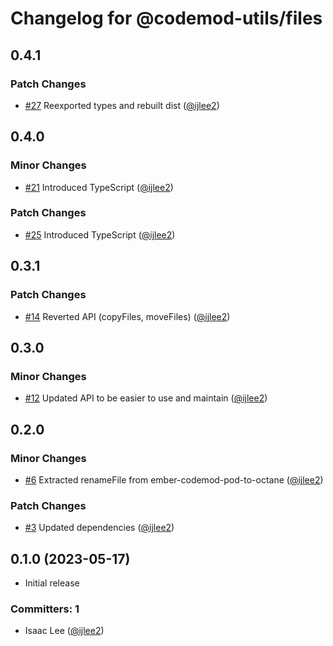 # Changelog for @codemod-utils/files

## 0.4.1

### Patch Changes

- [#27](https://github.com/ijlee2/codemod-utils/pull/27) Reexported types and rebuilt dist ([@ijlee2](https://github.com/ijlee2))

## 0.4.0

### Minor Changes

- [#21](https://github.com/ijlee2/codemod-utils/pull/21) Introduced TypeScript ([@ijlee2](https://github.com/ijlee2))

### Patch Changes

- [#25](https://github.com/ijlee2/codemod-utils/pull/25) Introduced TypeScript ([@ijlee2](https://github.com/ijlee2))

## 0.3.1

### Patch Changes

- [#14](https://github.com/ijlee2/codemod-utils/pull/14) Reverted API (copyFiles, moveFiles) ([@ijlee2](https://github.com/ijlee2))

## 0.3.0

### Minor Changes

- [#12](https://github.com/ijlee2/codemod-utils/pull/12) Updated API to be easier to use and maintain ([@ijlee2](https://github.com/ijlee2))

## 0.2.0

### Minor Changes

- [#6](https://github.com/ijlee2/codemod-utils/pull/6) Extracted renameFile from ember-codemod-pod-to-octane ([@ijlee2](https://github.com/ijlee2))

### Patch Changes

- [#3](https://github.com/ijlee2/codemod-utils/pull/3) Updated dependencies ([@ijlee2](https://github.com/ijlee2))

## 0.1.0 (2023-05-17)

- Initial release

### Committers: 1

- Isaac Lee ([@ijlee2](https://github.com/ijlee2))
